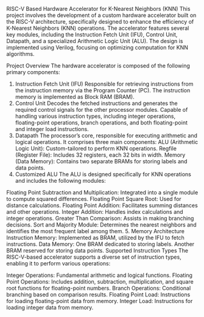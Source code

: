 RISC-V Based Hardware Accelerator for K-Nearest Neighbors (KNN)
This project involves the development of a custom hardware accelerator built on the RISC-V architecture, specifically designed to enhance the efficiency of K-Nearest Neighbors (KNN) operations. The accelerator features several key modules, including the Instruction Fetch Unit (IFU), Control Unit, Datapath, and a specialized Arithmetic Logic Unit (ALU). The design is implemented using Verilog, focusing on optimizing computation for KNN algorithms.

Project Overview
The hardware accelerator is composed of the following primary components:

1. Instruction Fetch Unit (IFU)
Responsible for retrieving instructions from the instruction memory via the Program Counter (PC).
The instruction memory is implemented as Block RAM (BRAM).
2. Control Unit
Decodes the fetched instructions and generates the required control signals for the other processor modules.
Capable of handling various instruction types, including integer operations, floating-point operations, branch operations, and both floating-point and integer load instructions.
3. Datapath
The processor’s core, responsible for executing arithmetic and logical operations.
It comprises three main components:
ALU (Arithmetic Logic Unit): Custom-tailored to perform KNN operations.
Regfile (Register File): Includes 32 registers, each 32 bits in width.
Memory (Data Memory): Contains two separate BRAMs for storing labels and data points.
4. Customized ALU
The ALU is designed specifically for KNN operations and includes the following modules:

Floating Point Subtraction and Multiplication: Integrated into a single module to compute squared differences.
Floating Point Square Root: Used for distance calculations.
Floating Point Addition: Facilitates summing distances and other operations.
Integer Addition: Handles index calculations and integer operations.
Greater Than Comparison: Assists in making branching decisions.
Sort and Majority Module: Determines the nearest neighbors and identifies the most frequent label among them.
5. Memory Architecture
Instruction Memory: Implemented as BRAM, utilized by the IFU to fetch instructions.
Data Memory:
One BRAM dedicated to storing labels.
Another BRAM reserved for storing data points.
Supported Instruction Types
The RISC-V-based accelerator supports a diverse set of instruction types, enabling it to perform various operations:

Integer Operations: Fundamental arithmetic and logical functions.
Floating Point Operations: Includes addition, subtraction, multiplication, and square root functions for floating-point numbers.
Branch Operations: Conditional branching based on comparison results.
Floating Point Load: Instructions for loading floating-point data from memory.
Integer Load: Instructions for loading integer data from memory.
